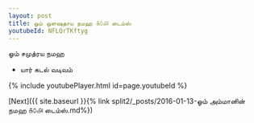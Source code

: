 ```yaml
---
layout: post
title: ஓம் ஒளஷதாய நமஹ ௧௦௮ டைம்ஸ்
youtubeId: NFLQrTKftyg
---
```

 
 
 ஓம் சமுத்ரய நமஹ  
 
 -  யார் கடல் வடிவம் 
 
  
 
  
 
 
 
 
 
 


{% include youtubePlayer.html id=page.youtubeId %}
 
[Next]({{ site.baseurl }}{% link  split2/_posts/2016-01-13-ஓம் அம்மானின் நமஹ ௧௦௮ டைம்ஸ்.md%})
 
